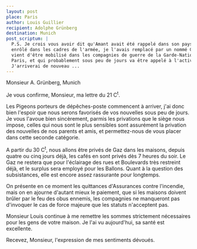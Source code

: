 ```yaml
---
layout: post
place: Paris
author: Louis Guillier
recipient: Adolphe Grünberg
destination: Munich
post_scriptum: |
  P.S. Je crois vous avoir dit qu'Amant avait été rappelé dans son pays pour être
  enrôlé dans les cadres de l'armée, je l'avais remplacé par un nommé Georges qui
  vient d'être mobilisé dans les compagnies de guerre de la Garde-Nationale de
  Paris, et qui probablement sous peu de jours va être appelé à l'activité.
  J'arriverai de nouveau ...
---
```


Monsieur A. Grünberg, Munich


Je vous confirme, Monsieur, ma lettre du 21 C<sup>t</sup>.


Les Pigeons porteurs de dépêches-poste commencent à arriver, j'ai donc bien
l'espoir que nous serons favorisés de vos nouvelles sous peu de jours.
Je vous l'avoue bien sincèrement, parmis les privations que le siège nous
impose, celles qui nous sont le plus sensibles sont assurément la privation des
nouvelles de nos parents et amis, et permettez-nous de vous placer dans cette
seconde catégorie.

A partir du 30 C<sup>t</sup>, nous allons être privés de Gaz dans les maisons, depuis
quatre ou cinq jours déjà, les cafés en sont privés dès 7 heures du soir.
Le Gaz ne restera que pour l'éclairage des rues et Boulevards très restreint
déjà, et le surplus sera employé pour les Ballons.
Quant à la question des subsistances, elle est encore assez rassurante pour
longtemps.

On présente en ce moment les quittances d'Assurances contre l'incendie, mais on
en ajourne d'autant mieux le paiement, que si les maisons doivent brûler par le
feu des obus ennemis, les compagnies ne manqueront pas d'invoquer le cas de
force majeure que les statuts n'acceptent pas.

Monsieur Louis continue à me remettre les sommes strictement nécessaires pour
les gens de votre maison.
Je l'ai vu aujourd'hui, sa santé est excellente.

Recevez, Monsieur, l'expression de mes sentiments dévoués.

